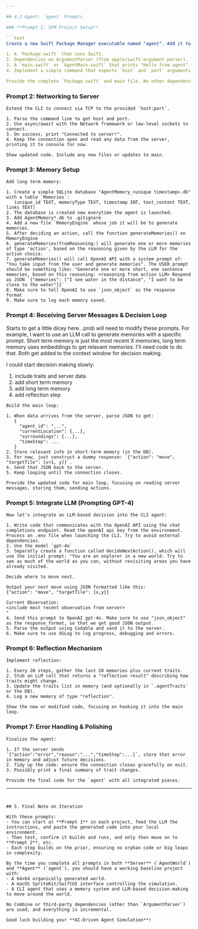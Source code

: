 ```yaml
---

## 4.2 Agent: `agent` Prompts

### **Prompt 1: SPM Project Setup**

```text
Create a new Swift Package Manager executable named "agent". Add it to a subdirectory of AgentWorld, but don't associate it with the xcode project for AgentWorld, it should be its own thing. It should have:

1. A `Package.swift` that uses Swift.
2. Dependencies on ArgumentParser (from apple/swift-argument-parser).
3. A `main.swift` or `AgentMain.swift` that prints "Hello from agent" for now.
4. Implement a simple command that expects `host` and `port` arguments.

Provide the complete `Package.swift` and main file. No other dependencies besides ArgumentParser. No Combine. Use OSLog for all logging, use plenty of emoji.
```

### **Prompt 2: Networking to Server**

```text
Extend the CLI to connect via TCP to the provided `host:port`. 

1. Parse the command line to get host and port. 
2. Use async/await with the Network framework or low-level sockets to connect. 
3. On success, print "Connected to server!". 
4. Keep the connection open and read any data from the server, printing it to console for now.

Show updated code. Include any new files or updates to main. 
```

### **Prompt 3: Memory Setup**

```text
Add long term memory:

1. Create a simple SQLite database "AgentMemory_<unique timestamp>.db" with a table `Memories`:
   (unique_id TEXT, memoryType TEXT, timestamp INT, text_content TEXT, links TEXT)
2. The database is created new everytime the agent is launched.
3. Add AgentMemory*.db to .gitignore
4. Add a new file `MemoryEngine` whose job it will be to generate memories.
5. After deciding an action, call the function generateMemories() on MemoryEngine
6. generateMemories(fromReasoning:) will generate one or more memories of type 'action', based on the reasoning given by the LLM for the action choice.
7. generateMemories() will call OpenAI API with a system prompt of: "You take input from the user and generate memories". The USER prompt should be something like: "Generate one or more short, one sentence memories, based on this reasoning: <reasoning from action LLM> Respond as JSON `{"memories": ["I see water in the distance", "I want to be close to the water"]}`
8. Make sure to tell OpenAI to use `json_object` as the response format
9. Make sure to log each memory saved.
```

### **Prompt 4: Receiving Server Messages & Decision Loop**

Starts to get a little dicey here...prob will need to modify these prompts. For example, I want to use an LLM call to generate memories with a specific prompt. Short term memory is just the most recent X memories, long term memory uses embeddings to get relavant memories. I'll need code to do that. Both get added to the context window for decision making.

I could start decision making slowly:

1. include traits and server data
2. add short term memory
3. add long term memory
4. add reflection step

```text
Build the main loop:

1. When data arrives from the server, parse JSON to get:
   {
     "agent_id": "...",
     "currentLocation": {...},
     "surroundings": {...},
     "timeStep": ...
   }
2. Store relevant info in short-term memory (in the DB). 
3. For now, just construct a dummy response: `{"action": "move", "targetTile": [x+1, y]}`. 
4. Send that JSON back to the server. 
5. Keep looping until the connection closes.

Provide the updated code for main loop, focusing on reading server messages, storing them, sending actions.
```

### **Prompt 5: Integrate LLM (Prompting GPT-4)**

```text
Now let's integrate an LLM-based decision into the CLI agent:

1. Write code that communicates with the OpenAI API using the chat completions endpoint. Read the openAI api key from the environment. Process an .env file when launching the CLI. Try to avoid external dependencies.
2. Use the model `gpt-4o`
3. Separatly create a function called decideNextAction(), which will use the initial prompt: "You are an explorer in a new world. Try to see as much of the world as you can, without revisiting areas you have already visited. 

Decide where to move next. 

Output your next move using JSON formatted like this:
{"action": "move", "targetTile": {x,y}}

Current Observation:
<include most recent observation from server>
"
4. Send this prompt to OpenAI gpt-4o. Make sure to use "json_object" as the response_format, so that we get good JSON output.
5. Parse the output using Codable and send it to the server.
6. Make sure to use OSLog to log progress, debugging and errors.
```

### **Prompt 6: Reflection Mechanism**

```text
Implement reflection:

1. Every 20 steps, gather the last 20 memories plus current traits. 
2. Stub an LLM call that returns a "reflection result" describing how traits might change. 
3. Update the traits list in memory (and optionally in `.agentTraits` or the DB). 
4. Log a new memory of type "reflection".

Show the new or modified code, focusing on hooking it into the main loop. 
```

### **Prompt 7: Error Handling & Polishing**

```text
Finalize the agent:

1. If the server sends `{"action":"error","reason":"...","timeStep":...}`, store that error in memory and adjust future decisions. 
2. Tidy up the code: ensure the connection closes gracefully on exit. 
3. Possibly print a final summary of trait changes.

Provide the final code for the `agent` with all integrated pieces. 
```

---
```


## 5. Final Note on Iteration

With these prompts:
- You can start at **Prompt 1** in each project, feed the LLM the instructions, and paste the generated code into your local environment.
- Then test, confirm it builds and runs, and only then move on to **Prompt 2**, etc.
- Each step builds on the prior, ensuring no orphan code or big leaps in complexity.

By the time you complete all prompts in both **Server** (`AgentWorld`) and **Agent** (`agent`), you should have a working baseline project with:
- A 64×64 organically generated world.
- A macOS SpriteKit/SwiftUI interface controlling the simulation.
- A CLI agent that uses a memory system and LLM-based decision-making to move around the world.

No Combine or third-party dependencies (other than `ArgumentParser`) are used, and everything is incremental.

Good luck building your **AI-Driven Agent Simulation**!